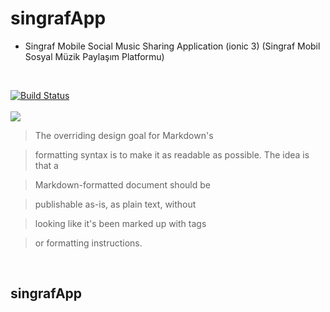 # singrafApp
- Singraf Mobile Social Music Sharing Application (ionic 3) (Singraf Mobil Sosyal Müzik Paylaşım Platformu)
<br>


[![Build Status](https://travis-ci.org/joemccann/dillinger.svg?branch=master)](https://travis-ci.org/joemccann/dillinger)
<br>
<br>
![](https://pandao.github.io/editor.md/images/logos/editormd-logo-180x180.png)

> The overriding design goal for Markdown's

> formatting syntax is to make it as readable
> as possible. The idea is that a

> Markdown-formatted document should be

> publishable as-is, as plain text, without

> looking like it's been marked up with tags

> or formatting instructions.
<br>

## singrafApp
